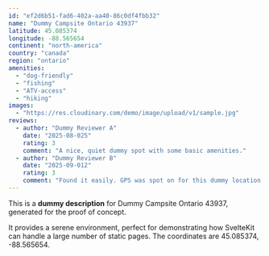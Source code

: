 ```yaml
---
id: "ef2d6b51-fad6-402a-aa40-86c0df4fbb32"
name: "Dummy Campsite Ontario 43937"
latitude: 45.085374
longitude: -88.565654
continent: "north-america"
country: "canada"
region: "ontario"
amenities:
  - "dog-friendly"
  - "fishing"
  - "ATV-access"
  - "hiking"
images:
  - "https://res.cloudinary.com/demo/image/upload/v1/sample.jpg"
reviews:
  - author: "Dummy Reviewer A"
    date: "2025-08-025"
    rating: 3
    comment: "A nice, quiet dummy spot with some basic amenities."
  - author: "Dummy Reviewer B"
    date: "2025-09-012"
    rating: 3
    comment: "Found it easily. GPS was spot on for this dummy location."
---
```


This is a **dummy description** for Dummy Campsite Ontario 43937, generated for the proof of concept.

It provides a serene environment, perfect for demonstrating how SvelteKit can handle a large number of static pages. The coordinates are 45.085374, -88.565654.
